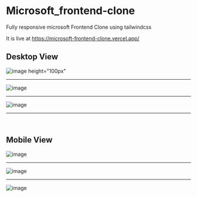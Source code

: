 # Microsoft_frontend-clone
Fully responsive microsoft Frontend Clone using tailwindcss

It is live at https://microsoft-frontend-clone.vercel.app/


## Desktop View

![image height="100px" ](https://user-images.githubusercontent.com/86142500/234334195-86dda40a-3b3f-4eac-a2ea-3f7c504e06cc.png)
<hr>

![image](https://user-images.githubusercontent.com/86142500/234336628-99fa8a85-de98-41dd-8dd4-ce5f520a39e3.png)
<hr>

![image](https://user-images.githubusercontent.com/86142500/234336752-0bfccaf3-62a8-496f-aa19-7e961cbcff5b.png)
<hr>


<br>

## Mobile View

![image](https://user-images.githubusercontent.com/86142500/234335406-5a6264ff-f21d-4e9b-b546-8f240c9dbe56.png)
<hr>

![image](https://user-images.githubusercontent.com/86142500/234334992-36bec37a-c9f0-4a29-9c73-f26795087754.png)
<hr>

![image](https://user-images.githubusercontent.com/86142500/234336853-6016ca00-7fbd-4849-8427-fecce9f88eea.png)
